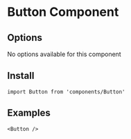 # Button Component


## Options
No options available for this component

## Install
```
import Button from 'components/Button'
```

## Examples
```
<Button />
```